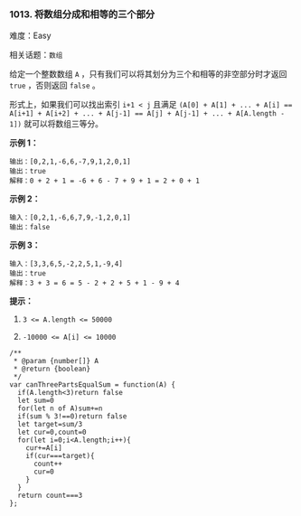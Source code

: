 ### 1013. 将数组分成和相等的三个部分

难度：Easy

相关话题：`数组`

给定一个整数数组 `A` ，只有我们可以将其划分为三个和相等的非空部分时才返回 `true` ，否则返回  `false` 。



形式上，如果我们可以找出索引 `i+1 < j` 且满足 `(A[0] + A[1] + ... + A[i] == A[i+1] + A[i+2] + ... + A[j-1] == A[j] + A[j-1] + ... + A[A.length - 1])` 就可以将数组三等分。







**示例 1：** 



```
输出：[0,2,1,-6,6,-7,9,1,2,0,1]
输出：true
解释：0 + 2 + 1 = -6 + 6 - 7 + 9 + 1 = 2 + 0 + 1
```


**示例 2：** 



```
输入：[0,2,1,-6,6,7,9,-1,2,0,1]
输出：false
```


**示例 3：** 



```
输入：[3,3,6,5,-2,2,5,1,-9,4]
输出：true
解释：3 + 3 = 6 = 5 - 2 + 2 + 5 + 1 - 9 + 4
```






**提示：** 




1.  `3 <= A.length <= 50000` 

2.  `-10000 <= A[i] <= 10000` 




```
/**
 * @param {number[]} A
 * @return {boolean}
 */
var canThreePartsEqualSum = function(A) {
  if(A.length<3)return false
  let sum=0
  for(let n of A)sum+=n
  if(sum % 3!==0)return false
  let target=sum/3
  let cur=0,count=0
  for(let i=0;i<A.length;i++){
    cur+=A[i]
    if(cur===target){
      count++
      cur=0
    }
  }
  return count===3
};
```

